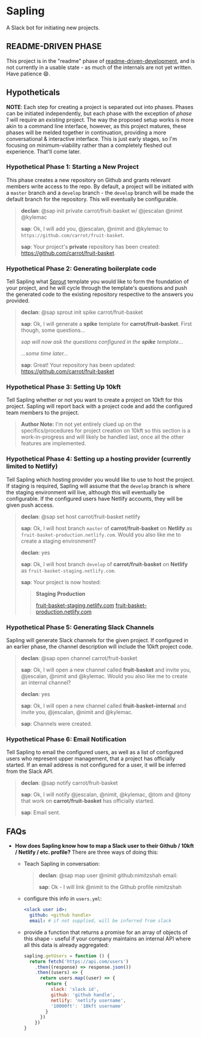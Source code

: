 # Sapling

A Slack bot for initiating new projects.

## README-DRIVEN PHASE

This project is in the "readme" phase of [readme-driven-development](http://tom.preston-werner.com/2010/08/23/readme-driven-development.html), and is not currently in a usable state - as much of the internals are not yet written. Have patience :smile:.

## Hypotheticals

**NOTE**: Each step for creating a project is separated out into phases. Phases can be initiated independently, but each phase with the exception of _phase 1_ will require an _existing_ project. The way the proposed setup works is more akin to a command line interface, however, as this project matures, these phases will be melded together in continuation, providing a more conversational & interactive interface. This is just early stages, so I'm focusing on minimum-viability rather than a completely fleshed out experience. That'll come later.

### Hypothetical Phase 1: Starting a New Project

This phase creates a new repository on Github and grants relevant members write access to the repo.
By default, a project will be initiated with a `master` branch and a `develop` branch - the `develop` branch will be made the default branch for the repository. This will eventually be configurable.

> **declan**: @sap init private carrot/fruit-basket w/ @jescalan @nimit @kylemac
>
> **sap**: Ok, I will add you, @jescalan, @nimit and @kylemac to `https://github.com/carrot/fruit-basket`.
>
> **sap**: Your project's **private** repository has been created: https://github.com/carrot/fruit-basket.



### Hypothetical Phase 2: Generating boilerplate code

Tell Sapling what [Sprout](https://github.com/carrot/sprout) template you would like to form the foundation of your project, and he will cycle through the template's questions and push the generated code to the existing repository respective to the answers you provided.

> **declan**: @sap sprout init spike carrot/fruit-basket
>
> **sap**: Ok, I will generate a **spike** template for **carrot/fruit-basket**. First though, some questions...
>
> _sap will now ask the questions configured in the **spike** template..._
>
> _…some time later…_
>
> **sap**: Great! Your repository has been updated: https://github.com/carrot/fruit-basket



### Hypothetical Phase 3: Setting Up 10kft

Tell Sapling whether or not you want to create a project on 10kft for this project. Sapling will report back with a project code and add the configured team members to the project.

> **Author Note:** I'm not yet entirely clued up on the specifics/procedures for project creation on 10kft so this section is a work-in-progress and will likely be handled last, once all the other features are implemented.



### Hypothetical Phase 4: Setting up a hosting provider (currently limited to Netlify)

Tell Sapling which hosting provider you would like to use to host the project. If staging is required, Sapling will assume that the `develop` branch is where the staging environment will live, although this will eventually be configurable. If the configured users have Netlify accounts, they will be given push access.

> **declan**: @sap set host carrot/fruit-basket netlify
>
> **sap**: Ok, I will host branch `master` of **carrot/fruit-basket** on **Netlify** as `fruit-basket-production.netlify.com`. Would you also like me to create a staging environment?
>
> **declan**: yes
>
> **sap**: Ok, I will host branch `develop` of **carrot/fruit-basket** on **Netlify** as `fruit-basket-staging.netlify.com`.
>
> **sap**: Your project is now hosted:
>
> > **Staging**                                                 **Production**
> >
> > [fruit-basket-staging.netlify.com](#)        [fruit-basket-production.netlify.com](#)



### Hypothetical Phase 5: Generating Slack Channels

Sapling will generate Slack channels for the given project. If configured in an earlier phase, the channel description will include the 10kft project code.

> **declan**: @sap open channel carrot/fruit-basket
>
> **sap**: Ok, I will open a new channel called **fruit-basket** and invite you, @jescalan, @nimit and @kylemac. Would you also like me to create an internal channel?
>
> **declan**: yes
>
> **sap**: Ok, I will open a new channel called **fruit-basket-internal** and invite you, @jescalan, @nimit and @kylemac.
>
> **sap**: Channels were created.



### Hypothetical Phase 6: Email Notification

Tell Sapling to email the configured users, as well as a list of configured users who represent upper management, that a project has officially started. If an email address is not configured for a user, it will be inferred from the Slack API.

> **declan**: @sap notify carrot/fruit-basket
>
> **sap**: Ok, I will notify @jescalan, @nimit, @kylemac, @tom and @tony that work on **carrot/fruit-basket** has officially started.
>
> **sap**: Email sent.



## FAQs

- **How does Sapling know how to map a Slack user to their Github / 10kft / Netlify / etc. profile?**
  There are three ways of doing this:

  - Teach Sapling in conversation:

    > **declan**: @sap map user @nimit github:nimitzshah email:<redacted>
    >
    > **sap**: Ok - I will link @nimit to the Github profile nimitzshah

  - configure this info in `users.yml`:

    ```yaml
    <slack user id>:
      github: <github handle>
      email: # if not supplied, will be inferred from slack
    ```

  - provide a function that returns a promise for an array of objects of this shape - useful if your company maintains an internal API where all this data is already aggregated:

    ```js
    sapling.getUsers = function () {
      return fetch('https://api.com/users')
        .then((response) => response.json())
        .then((users) => {
          return users.map((user) => {
            return {
              slack: 'slack id',
              github: 'github handle',
              netlify: 'netlify username',
              '10000ft': '10kft username'
            }
          })
        })
    }
    ```

    ​
